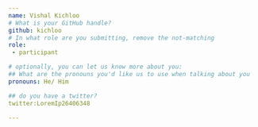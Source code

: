 ```yaml
---
name: Vishal Kichloo
# What is your GitHub handle?
github: kichloo
# In what role are you submitting, remove the not-matching
role:
 - participant

# optionally, you can let us know more about you:
## What are the pronouns you'd like us to use when talking about you
pronouns: He/ Him

## do you have a twitter?
twitter:LoremIp26406348

---
```

